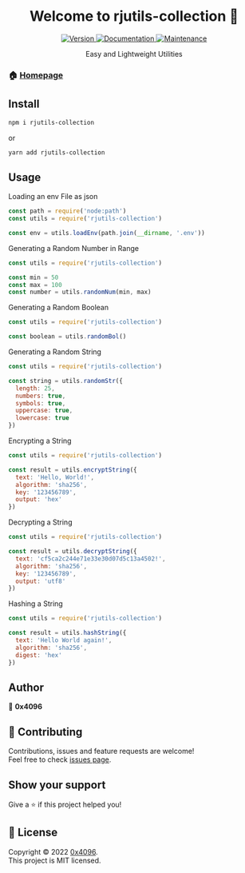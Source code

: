 <h1 align="center">Welcome to rjutils-collection 👋</h1>
<center>
  <a href="https://www.npmjs.com/package/rjutils-collection" target="_blank">
    <img alt="Version" src="https://img.shields.io/npm/v/rjutils-collection.svg">
  </a>
  <a href="https://github.com/rotvproHD/NPM_UTILS#readme" target="_blank">
    <img alt="Documentation" src="https://img.shields.io/badge/documentation-yes-brightgreen.svg" />
  </a>
  <a href="https://github.com/rotvproHD/NPM_UTILS/graphs/commit-activity" target="_blank">
    <img alt="Maintenance" src="https://img.shields.io/badge/Maintained%3F-yes-green.svg" />
  </a>

  Easy and Lightweight Utilities
</center>

### 🏠 [Homepage](https://github.com/rotvproHD/NPM_UTILS#readme)

## Install

```sh
npm i rjutils-collection
```

or

```sh
yarn add rjutils-collection
```

## Usage

Loading an env File as json
```js
const path = require('node:path')
const utils = require('rjutils-collection')

const env = utils.loadEnv(path.join(__dirname, '.env'))
```

Generating a Random Number in Range
```js
const utils = require('rjutils-collection')

const min = 50
const max = 100
const number = utils.randomNum(min, max)
```

Generating a Random Boolean
```js
const utils = require('rjutils-collection')

const boolean = utils.randomBol()
```

Generating a Random String
```js
const utils = require('rjutils-collection')

const string = utils.randomStr({
  length: 25,
  numbers: true,
  symbols: true,
  uppercase: true,
  lowercase: true
})
```

Encrypting a String
```js
const utils = require('rjutils-collection')

const result = utils.encryptString({
  text: 'Hello, World!',
  algorithm: 'sha256',
  key: '123456789',
  output: 'hex'
})
```

Decrypting a String
```js
const utils = require('rjutils-collection')

const result = utils.decryptString({
  text: 'cf5ca2c244e71e33e30d07d5c13a4502!',
  algorithm: 'sha256',
  key: '123456789',
  output: 'utf8'
})
```

Hashing a String
```js
const utils = require('rjutils-collection')

const result = utils.hashString({
  text: 'Hello World again!',
  algorithm: 'sha256',
  digest: 'hex'
})
```

## Author

👤 **0x4096**

## 🤝 Contributing

Contributions, issues and feature requests are welcome!<br />Feel free to check [issues page](https://github.com/rotvproHD/NPM_UTILS/issues). 

## Show your support

Give a ⭐️ if this project helped you!

## 📝 License

Copyright © 2022 [0x4096](https://github.com/rotvproHD).<br />
This project is MIT licensed.
